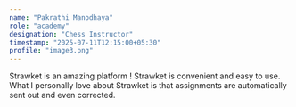 ```yaml
---
name: "Pakrathi Manodhaya"
role: "academy"
designation: "Chess Instructor"
timestamp: "2025-07-11T12:15:00+05:30"
profile: "image3.png"
---
```


Strawket is an amazing platform ! Strawket is convenient and easy to use. 
What I personally love about Strawket is that assignments are automatically sent out and even corrected. 
 
